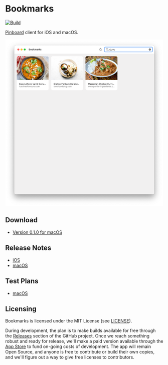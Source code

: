 # Bookmarks

[![Build](https://github.com/jbmorley/bookmarks/actions/workflows/test.yaml/badge.svg?branch=main)](https://github.com/jbmorley/bookmarks/actions/workflows/test.yaml)

[Pinboard](https://pinboard.in) client for iOS and macOS.

![Bookmarks screenshot](screenshot.png)

## Download

- [Version 0.1.0 for macOS](https://github.com/jbmorley/bookmarks/releases/download/macOS_0.1.0/Bookmarks-0.1.0.zip)

## Release Notes

- [iOS](documentation/release-notes/ios.markdown)
- [macOS](documentation/release-notes/macos.markdown)

## Test Plans

- [macOS](documentation/test-plans/macos.markdown)

## Licensing

Bookmarks is licensed under the MIT License (see [LICENSE](LICENSE)).

During development, the plan is to make builds available for free through the [Releases](https://github.com/jbmorley/bookmarks/releases) section of the GitHub project. Once we reach something robust and ready for release, we'll make a paid version available through the [App Store](https://www.apple.com/app-store/) to fund on-going costs of development. The app will remain Open Source, and anyone is free to contribute or build their own copies, and we'll figure out a way to give free licenses to contributors.

